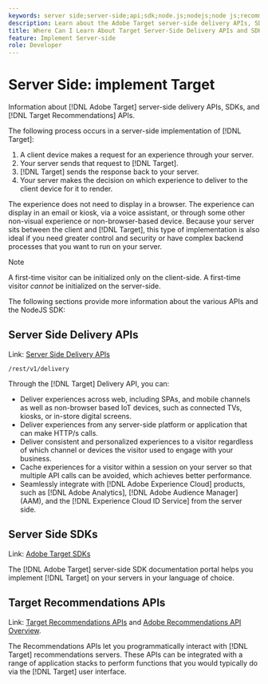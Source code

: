 ```yaml
---
keywords: server side;server-side;api;sdk;node.js;nodejs;node js;recommendations api;api:apis
description: Learn about the Adobe Target server-side delivery APIs, SDKs, and Target Recommendations APIs.
title: Where Can I Learn About Target Server-Side Delivery APIs and SDKs?
feature: Implement Server-side
role: Developer
---
```


# Server Side: implement Target

Information about [!DNL Adobe Target] server-side delivery APIs, SDKs, and [!DNL Target Recommendations] APIs.

The following process occurs in a server-side implementation of [!DNL Target]:

1. A client device makes a request for an experience through your server.
1. Your server sends that request to [!DNL Target].
1. [!DNL Target] sends the response back to your server.
1. Your server makes the decision on which experience to deliver to the client device for it to render.

The experience does not need to display in a browser. The experience can display in an email or kiosk, via a voice assistant, or through some other non-visual experience or non-browser-based device. Because your server sits between the client and [!DNL Target], this type of implementation is also ideal if you need greater control and security or have complex backend processes that you want to run on your server.

>[!NOTE]
>
>A first-time visitor can be initialized only on the client-side. A first-time visitor *cannot* be initialized on the server-side.

The following sections provide more information about the various APIs and the NodeJS SDK:

## Server Side Delivery APIs

Link: [Server Side Delivery APIs](https://developers.adobetarget.com/api/delivery-api/)

`/rest/v1/delivery`

Through the [!DNL Target] Delivery API, you can:

* Deliver experiences across web, including SPAs, and mobile channels as well as non-browser based IoT devices, such as connected TVs, kiosks, or in-store digital screens.
* Deliver experiences from any server-side platform or application that can make HTTP/s calls.
* Deliver consistent and personalized experiences to a visitor regardless of which channel or devices the visitor used to engage with your business.
* Cache experiences for a visitor within a session on your server so that multiple API calls can be avoided, which achieves better performance.
* Seamlessly integrate with [!DNL Adobe Experience Cloud] products, such as [!DNL Adobe Analytics], [!DNL Adobe Audience Manager] (AAM), and the [!DNL Experience Cloud ID Service] from the server side.

## Server Side SDKs

Link: [Adobe Target SDKs](https://adobetarget-sdks.gitbook.io/docs/)

The [!DNL Adobe Target] server-side SDK documentation portal helps you implement [!DNL Target] on your servers in your language of choice.

## Target Recommendations APIs

Link: [Target Recommendations APIs](https://developers.adobetarget.com/api/recommendations) and [Adobe Recommendations API Overview](https://experienceleague.adobe.com/docs/target-learn/recommendations-api-tutorial/recs-api-overview.html).

The Recommendations APIs let you programmatically interact with [!DNL Target] recommendations servers. These APIs can be integrated with a range of application stacks to perform functions that you would typically do via the [!DNL Target] user interface.

